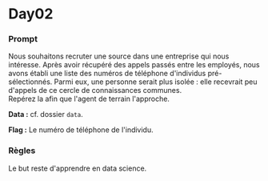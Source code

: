 # Day02

### Prompt

Nous souhaitons recruter une source dans une entreprise qui nous intéresse. 
Après avoir récupéré des appels passés entre les employés, nous avons établi une liste des numéros de téléphone d'individus pré-sélectionnés. Parmi eux, une personne serait plus isolée : elle recevrait peu d'appels de ce cercle de connaissances communes.  
Repérez la afin que l'agent de terrain l'approche.

**Data :** cf. dossier `data`.

**Flag :** Le numéro de téléphone de l'individu.

### Règles

Le but reste d'apprendre en data science.
